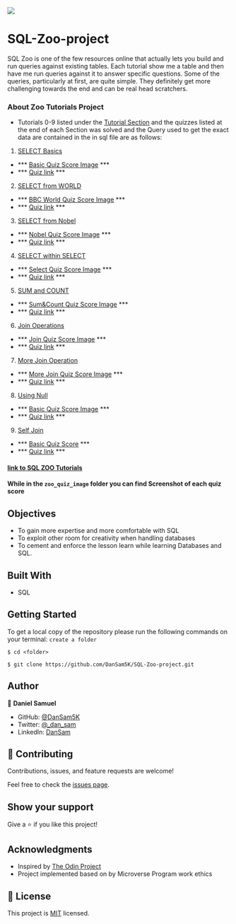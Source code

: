 ![](https://img.shields.io/badge/Microverse-blueviolet)

# SQL-Zoo-project
SQL Zoo is one of the few resources online that actually lets you build and run queries against existing tables. 
Each tutorial show me a table and then have me run queries against it to answer specific questions. Some of the queries, particularly at first, are quite simple. They definitely get more challenging towards the end and can be real head scratchers.

### About Zoo Tutorials Project
- Tutorials 0-9 listed under the [Tutorial Section](https://sqlzoo.net/wiki/SQL_Tutorial) and the quizzes listed at the end of each Section was solved and the Query used to get the exact data are contained in the in sql file are as follows:
1. [SELECT Basics](https://sqlzoo.net/wiki/SELECT_basics)
  - *** [Basic Quiz Score Image](zoo_quiz_image/basicquizscore.png) ***
  - *** [Quiz link](https://sqlzoo.net/wiki/SELECT_Quiz) ***

2. [SELECT from WORLD](https://sqlzoo.net/wiki/SELECT_from_WORLD_Tutorial)
  - *** [BBC World Quiz Score Image](zoo_quiz_image/bbcworldqiuzscore.png) ***
  - *** [Quiz link](https://sqlzoo.net/wiki/BBC_QUIZ) ***

3. [SELECT from Nobel](https://sqlzoo.net/wiki/SELECT_from_Nobel_Tutorial)
  - *** [Nobel Quiz Score Image](zoo_quiz_image/noblequizscore.png) ***
  - *** [Quiz link](https://sqlzoo.net/wiki/Nobel_Quiz) ***

4. [SELECT within SELECT](https://sqlzoo.net/wiki/SELECT_within_SELECT_Tutorial)
  - *** [Select Quiz Score Image](zoo_quiz_image/selectquizscore.png) ***
  - *** [Quiz link](https://sqlzoo.net/wiki/Nested_SELECT_Quiz) ***

5. [SUM and COUNT](https://sqlzoo.net/wiki/SUM_and_COUNT)
  - *** [Sum&Count Quiz Score Image](zoo_quiz_image/sumcountquizscore.png) ***
  - *** [Quiz link](https://sqlzoo.net/wiki/SUM_and_COUNT_Quiz) ***
  
6. [Join Operations](https://sqlzoo.net/wiki/The_JOIN_operation)
  - *** [Join Quiz Score Image](zoo_quiz_image/joinquizscore.png) ***
  - *** [Quiz link](https://sqlzoo.net/wiki/JOIN_Quiz) ***

7. [More Join Operation](https://sqlzoo.net/wiki/More_JOIN_operations)
  - *** [More Join Quiz Score Image](zoo_quiz_image/morejoinquizscore.png) ***
  - *** [Quiz link](https://sqlzoo.net/wiki/JOIN_Quiz_2) ***

8. [Using Null](https://sqlzoo.net/wiki/Using_Null)
  - *** [Basic Quiz Score Image](zoo_quiz_image/nullquizscore.png) ***
  - *** [Quiz link](https://sqlzoo.net/wiki/Using_Null_Quiz) ***

9. [Self Join](https://sqlzoo.net/wiki/Self_join)
  - *** [Basic Quiz Score](zoo_quiz_image/basicquizscore.png) ***
  - *** [Quiz link](https://sqlzoo.net/wiki/BBC_QUIZ) ***

#### [link to SQL ZOO Tutorials](https://sqlzoo.net/wiki/SQL_Tutorial)
#### While in the `zoo_quiz_image` folder you can find Screenshot of each quiz score

## Objectives
- To gain more expertise and more comfortable with SQL 
- To exploit other room for creativity when handling databases
- To cement and enforce the lesson learn while learning Databases and SQL.

## Built With
- SQL

## Getting Started

To get a local copy of the repository please run the following commands on your terminal:
`create a folder`

```
$ cd <folder>
```

```
$ git clone https://github.com/DanSam5K/SQL-Zoo-project.git
```

## Author

👤 **Daniel Samuel**

- GitHub: [@DanSam5K](https://github.com/DanSam5K)
- Twitter: [@_dan_sam](https://twitter.com/_dan_sam)
- LinkedIn: [DanSam](https://www.linkedin.com/in/dansamuel/)

## 🤝 Contributing

Contributions, issues, and feature requests are welcome!

Feel free to check the [issues page](https://github.com/DanSam5K/SQL-Zoo-project/issues).

## Show your support

Give a ⭐️ if you like this project!

## Acknowledgments

- Inspired by [The Odin Project](https://www.theodinproject.com/paths/full-stack-ruby-on-rails/courses/databases/lessons/sql)
- Project implemented based on by Microverse Program work ethics

## 📝 License

This project is [MIT](https://docs.github.com/en/github/creating-cloning-and-archiving-repositories/creating-a-repository-on-github/licensing-a-repository) licensed.